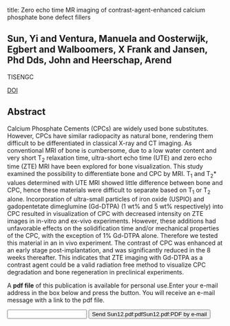 title: Zero echo time MR imaging of contrast-agent-enhanced calcium phosphate bone defect fillers

## Sun, Yi and Ventura, Manuela and Oosterwijk, Egbert and Walboomers, X Frank and Jansen, Phd Dds, John and Heerschap, Arend
TISENGC

<a href="https://doi.org/10.1089/ten.TEC.2011.0745">DOI</a>

## Abstract
Calcium Phosphate Cements (CPCs) are widely used bone substitutes. However, CPCs have similar radiopacity as natural bone, rendering them difficult to be differentiated in classical X-ray and CT imaging. As conventional MRI of bone is cumbersome, due to a low water content and very short T<sub>2</sub> relaxation time, ultra-short echo time (UTE) and zero echo time (ZTE) MRI have been explored for bone visualization. This study examined the possibility to differentiate bone and CPC by MRI. T<sub>1</sub> and T<sub>2</sub>* values determined with UTE MRI showed little difference between bone and CPC, hence these materials were difficult to separate based on T<sub>1</sub> or T<sub>2</sub> alone. Incorporation of ultra-small particles of iron oxide (USPIO) and gadopentetate dimeglumine (Gd-DTPA) (1 wt% and 5 wt% respectively) into CPC resulted in visualization of CPC with decreased intensity on ZTE images in in-vitro and ex-vivo experiments. However, these additions had unfavorable effects on the solidification time and/or mechanical properties of the CPC, with the exception of 1% Gd-DTPA alone. Therefore we tested this material in an in vivo experiment. The contrast of CPC was enhanced at an early stage post-implantation, and was significantly reduced in the 8 weeks thereafter. This indicates that ZTE imaging with Gd-DTPA as a contrast agent could be a valid radiation free method to visualize CPC degradation and bone regeneration in preclinical experiments.

A <b>pdf file</b> of this publication is available for personal use.Enter your e-mail address in the box below and press the button. You will receive an e-mail message with a link to the pdf file.
<form action="sender.php">  <input type="text" name="email">  <input type="submit" value="Send Sun12.pdf:pdfSun12.pdf:PDF by e-mail"></form>